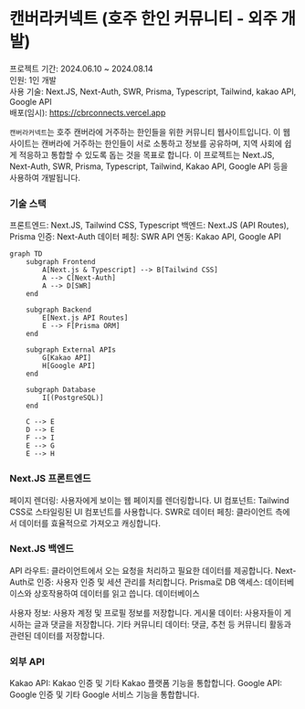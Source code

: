 # 캔버라커넥트 (호주 한인 커뮤니티 - 외주 개발)

프로젝트 기간: 2024.06.10 ~ 2024.08.14 <br/>인원: 1인 개발
<br/>사용 기술: Next.JS, Next-Auth, SWR, Prisma, Typescript, Tailwind, kakao API, Google API
<br/>배포(임시): https://cbrconnects.vercel.app

`캔버라커넥트`는 호주 캔버라에 거주하는 한인들을 위한 커뮤니티 웹사이트입니다. 이 웹사이트는 캔버라에 거주하는 한인들이 서로 소통하고 정보를 공유하며, 지역 사회에 쉽게 적응하고 통합할 수 있도록 돕는 것을 목표로 합니다. 이 프로젝트는 Next.JS, Next-Auth, SWR, Prisma, Typescript, Tailwind, Kakao API, Google API 등을 사용하여 개발됩니다.

### 기술 스택
프론트엔드: Next.JS, Tailwind CSS, Typescript
백엔드: Next.JS (API Routes), Prisma
인증: Next-Auth
데이터 페칭: SWR
API 연동: Kakao API, Google API

```mermaid
graph TD
    subgraph Frontend
        A[Next.js & Typescript] --> B[Tailwind CSS]
        A --> C[Next-Auth]
        A --> D[SWR]
    end

    subgraph Backend
        E[Next.js API Routes]
        E --> F[Prisma ORM]
    end

    subgraph External APIs
        G[Kakao API]
        H[Google API]
    end

    subgraph Database
        I[(PostgreSQL)]
    end

    C --> E
    D --> E
    F --> I
    E --> G
    E --> H
```

### Next.JS 프론트엔드

페이지 렌더링: 사용자에게 보이는 웹 페이지를 렌더링합니다.
UI 컴포넌트: Tailwind CSS로 스타일링된 UI 컴포넌트를 사용합니다.
SWR로 데이터 페칭: 클라이언트 측에서 데이터를 효율적으로 가져오고 캐싱합니다.
### Next.JS 백엔드

API 라우트: 클라이언트에서 오는 요청을 처리하고 필요한 데이터를 제공합니다.
Next-Auth로 인증: 사용자 인증 및 세션 관리를 처리합니다.
Prisma로 DB 액세스: 데이터베이스와 상호작용하여 데이터를 읽고 씁니다.
데이터베이스

사용자 정보: 사용자 계정 및 프로필 정보를 저장합니다.
게시물 데이터: 사용자들이 게시하는 글과 댓글을 저장합니다.
기타 커뮤니티 데이터: 댓글, 추천 등 커뮤니티 활동과 관련된 데이터를 저장합니다.
### 외부 API

Kakao API: Kakao 인증 및 기타 Kakao 플랫폼 기능을 통합합니다.
Google API: Google 인증 및 기타 Google 서비스 기능을 통합합니다.
